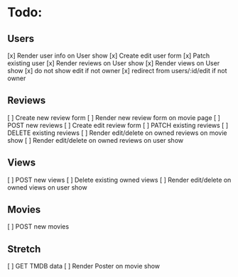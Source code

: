 # Todo:
## Users
[x] Render user info on User show
[x] Create edit user form
[x] Patch existing user
[x] Render reviews on User show
[x] Render views on User show
[x] do not show edit if not owner
[x] redirect from users/:id/edit if not owner

## Reviews
[ ] Create new review form
[ ] Render new review form on movie page
[ ] POST new reviews
[ ] Create edit review form
[ ] PATCH existing reviews
[ ] DELETE existing reviews
[ ] Render edit/delete on owned reviews on movie show
[ ] Render edit/delete on owned reviews on user show

## Views
[ ] POST new views
[ ] Delete existing owned views
[ ] Render edit/delete on owned views on user show

## Movies
[ ] POST new movies

## Stretch
[ ] GET TMDB data
[ ] Render Poster on movie show


